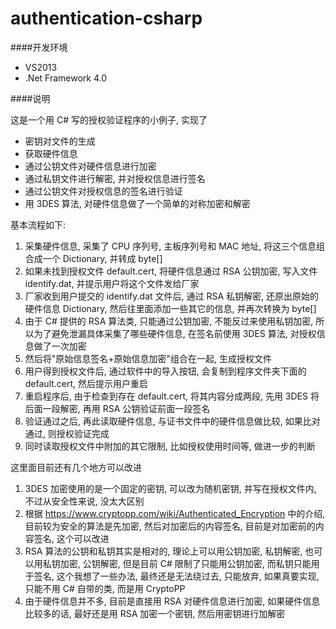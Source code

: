 # authentication-csharp

####开发环境

* VS2013
* .Net Framework 4.0

####说明

这是一个用 C# 写的授权验证程序的小例子, 实现了

* 密钥对文件的生成
* 获取硬件信息
* 通过公钥文件对硬件信息进行加密
* 通过私钥文件进行解密, 并对授权信息进行签名
* 通过公钥文件对授权信息的签名进行验证
* 用 3DES 算法, 对硬件信息做了一个简单的对称加密和解密

基本流程如下:

1. 采集硬件信息, 采集了 CPU 序列号, 主板序列号和 MAC 地址, 将这三个信息组合成一个 Dictionary, 并转成 byte[]
2. 如果未找到授权文件 default.cert, 将硬件信息通过 RSA 公钥加密, 写入文件 identify.dat, 并提示用户将这个文件发给厂家
3. 厂家收到用户提交的 identify.dat 文件后, 通过 RSA 私钥解密, 还原出原始的硬件信息 Dictionary, 然后往里面添加一些其它的信息, 并再次转换为 byte[]
4. 由于 C# 提供的 RSA 算法类, 只能通过公钥加密, 不能反过来使用私钥加密, 所以为了避免泄漏具体采集了哪些硬件信息, 在签名前使用 3DES 算法, 对授权信息做了一次加密
5. 然后将"原始信息签名+原始信息加密"组合在一起, 生成授权文件
6. 用户得到授权文件后, 通过软件中的导入按钮, 会复制到程序文件夹下面的 default.cert, 然后提示用户重启
7. 重启程序后, 由于检查到存在 default.cert, 将其内容分成两段, 先用 3DES 将后面一段解密, 再用 RSA 公钥验证前面一段签名
8. 验证通过之后, 再此读取硬件信息, 与证书文件中的硬件信息做比较, 如果比对通过, 则授权验证完成
9. 同时读取授权文件中附加的其它限制, 比如授权使用时间等, 做进一步的判断

这里面目前还有几个地方可以改进

1. 3DES 加密使用的是一个固定的密钥, 可以改为随机密钥, 并写在授权文件内, 不过从安全性来说, 没太大区别
2. 根据 https://www.cryptopp.com/wiki/Authenticated_Encryption 中的介绍, 目前较为安全的算法是先加密, 然后对加密后的内容签名, 目前是对加密前的内容签名, 这个可以改进
3. RSA 算法的公钥和私钥其实是相对的, 理论上可以用公钥加密, 私钥解密, 也可以用私钥加密, 公钥解密, 但是目前 C# 限制了只能用公钥加密, 而私钥只能用于签名, 这个我想了一些办法, 最终还是无法绕过去, 只能放弃, 如果真要实现, 只能不用 C# 自带的类, 而是用 CryptoPP
4. 由于硬件信息并不多, 目前是直接用 RSA 对硬件信息进行加密, 如果硬件信息比较多的话, 最好还是用 RSA 加密一个密钥, 然后用密钥进行加解密
